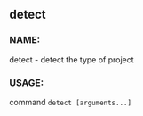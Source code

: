 ## detect

### NAME:
   detect - detect the type of project

### USAGE:
   command `detect [arguments...]`
```
